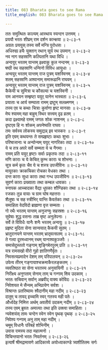 ```yaml
---
title: 083 Bharata goes to see Rama
title_english: 083 Bharata goes to see Rama

---
```

<div class="audioEmbed"  caption="श्रीराम-हरिसीताराममूर्ति-घनपाठिभ्यां वचनम्" src="https://archive.org/download/Ramayana-recitation-Sriram-harisItArAmamUrti-Ghanapaati-v2/Kanda_2/Kanda_2_AYK-083-Shrungi_Berapure_Bharathaa_Vasaha.mp3"></div>

ततः समुत्थितः काल्यम् आस्थाय स्यन्दन उत्तमम् ।  
प्रययौ भरतः शीघ्रम् राम दर्शन कान्क्षया ॥ २-८३-१  
अग्रतः प्रययुस् तस्य सर्वे मन्त्रि पुरोधसः ।  
अधिरुह्य हयैः युक्तान् रथान् सूर्य रथ उपमान् ॥ २-८३-२  
नव नाग सहस्राणि कल्पितानि यथा विधि ।  
अन्वयुर् भरतम् यान्तम् इक्ष्वाकु कुल नन्दनम् ॥ २-८३-३  
षष्ठी रथ सहस्राणि धन्विनो विविध आयुधाः ।  
अन्वयुर् भरतम् यान्तम् राज पुत्रम् यशस्विनम् ॥ २-८३-४  
शतम् सहस्राणि अश्वानाम् समारूढानि राघवम् ।  
अन्वयुर् भरतम् यान्तम् राज पुत्रम् यशस्विनम् ॥ २-८३-५  
कैकेयी च सुमित्रा च कौसल्या च यशस्विनी ।  
राम आनयन सम्हृष्टा ययुर् यानेन भास्वता ॥ २-८३-६  
प्रयाताः च आर्य सम्घाता रामम् द्रष्टुम् सलक्ष्मणम् ।  
तस्य एव च कथाः चित्राः कुर्वाणा हृष्ट मानसाः ॥ २-८३-७  
मेघ श्यामम् महा बाहुम् स्थिर सत्त्वम् दृढ व्रतम् ।  
कदा द्रक्ष्यामहे रामम् जगतः शोक नाशनम् ॥ २-८३-८  
दृष्टएव हि नः शोकम् अपनेष्यति राघवः ।  
तमः सर्वस्य लोकस्य समुद्यन्न् इव भास्करः ॥ २-८३-९  
इति एवम् कथयन्तः ते सम्प्रहृष्टाः कथाः शुभाः ।  
परिष्वजानाः च अन्योन्यम् ययुर् नागरिकाः तदा ॥ २-८३-१०  
ये च तत्र अपरे सर्वे सम्मता ये च नैगमाः ।  
रामम् प्रति ययुर् हृष्टाः सर्वाः प्रकृतयः तदा ॥ २-८३-११  
मणि काराः च ये केचित् कुम्भ काराः च शोभनाः ।  
सूत्र कर्म कृतः चैव ये च शस्त्र उपजीविनः ॥ २-८३-१२  
मायूरकाः क्राकचिका रोचका वेधकाः तथा ।  
दन्त काराः सुधा काराः तथा गन्ध उपजीविनः ॥ २-८३-१३  
सुवर्ण काराः प्रख्याताः तथा कम्बल धावकाः ।  
स्नापक आच्चादका वैद्या धूपकाः शौण्डिकाः तथा ॥ २-८३-१४  
रजकाः तुन्न वायाः च ग्राम घोष महत्तराः ।  
शैलूषाः च सह स्त्रीभिर् यान्ति कैवर्तकाः तथा ॥ २-८३-१५  
समाहिता वेदविदो ब्राह्मणा वृत्त सम्मताः ।  
गो रथैः भरतम् यान्तम् अनुजग्मुः सहस्रशः ॥ २-८३-१६  
सुवेषाः शुद्ध वसनाः ताम्र मृष्ट अनुलेपनाः ।  
सर्वे ते विविधैः यानैः शनैः भरतम् अन्वयुः ॥ २-८३-१७  
प्रहृष्ट मुदिता सेना सान्वयात् कैकयी सुतम् ।  
भ्रातुरानयने यान्तम् भरतम् भ्रातृवत्सलम् ॥ २-८३-१८  
ते गत्वा दूरमध्वानम् रथम् यानाश्वकुञ्जरैः ।  
समासेदुस्ततो गङ्गाम् शृङ्गिबेरपुरम् प्रति ॥ २-८३-१९  
यत्र रामसखो वीरो गुहो ज्ञातिगणैर्वृतः ।  
निवसत्यप्रमादेन देशम् तम् परिपालयन् ॥ २-८३-२०  
उपेत्य तीरम् गङ्गायाश्चक्रमाकैरलङ्कतम् ।  
व्यवतिष्ठत सा सेना भरतस्य अनुयायिनी ॥ २-८३-२१  
निरीक्ष्य अनुगताम् सेनाम् ताम् च गन्गाम् शिव उदकाम् ।  
भरतः सचिवान् सर्वान् अब्रवीद् वाक्य कोविदः ॥ २-८३-२२  
निवेशयत मे सैन्यम् अभिप्रायेण सर्वशः ।  
विश्रान्तः प्रतरिष्यामः श्वैदानीम् महा नदीम् ॥ २-८३-२३  
दातुम् च तावद् इच्चामि स्वर् गतस्य मही पतेः ।  
और्ध्वदेह निमित्त अर्थम् अवतीर्य उदकम् नदीम् ॥ २-८३-२४  
तस्य एवम् ब्रुवतः अमात्याः तथा इति उक्त्वा समाहिताः ।  
न्यवेशयंस् तामः चन्देन स्वेन स्वेन पृथक् पृथक् ॥ २-८३-२५  
निवेश्य गन्गाम् अनु ताम् महा नदीम् ।  
चमूम् विधानैः परिबर्ह शोभिनीम् ।  
उवास रामस्य तदा महात्मनो ।  
विचिन्तयानो भरतः निवर्तनम् ॥ २-८३-२६  
इत्यार्षे श्रीमद्रामायणे आदिकाव्ये अयोध्याकाण्डे त्र्यशीतितमः सर्गः